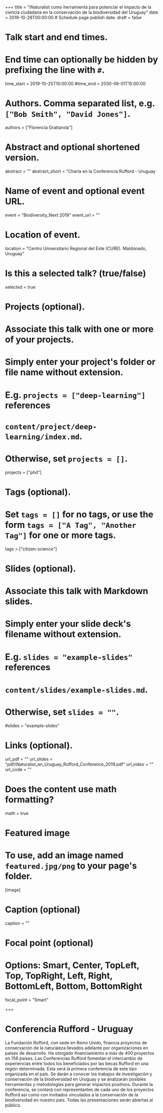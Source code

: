 +++
title = "iNaturalist como herramienta para potenciar el impacto de la ciencia ciudadana en la conservación de la biodiversidad del Uruguay"
date = 2019-10-28T00:00:00  # Schedule page publish date.
draft = false

# Talk start and end times.
#   End time can optionally be hidden by prefixing the line with `#`.
time_start = 2019-10-25T10:00:00
#time_end = 2030-06-01T15:00:00

# Authors. Comma separated list, e.g. `["Bob Smith", "David Jones"]`.
authors = ["Florencia Grattarola"]

# Abstract and optional shortened version.
abstract = ""
abstract_short = "Charla en la Conferencia Rufford - Uruguay

# Name of event and optional event URL.
event = "Biodiversity_Next 2019"
event_url = ""

# Location of event.
location = "Centro Universitario Regional del Este (CURE). Maldonado, Uruguay"

# Is this a selected talk? (true/false)
selected = true

# Projects (optional).
#   Associate this talk with one or more of your projects.
#   Simply enter your project's folder or file name without extension.
#   E.g. `projects = ["deep-learning"]` references 
#   `content/project/deep-learning/index.md`.
#   Otherwise, set `projects = []`.
projects = ["phd"]

# Tags (optional).
#   Set `tags = []` for no tags, or use the form `tags = ["A Tag", "Another Tag"]` for one or more tags.
tags = ["citizen-science"]

# Slides (optional).
#   Associate this talk with Markdown slides.
#   Simply enter your slide deck's filename without extension.
#   E.g. `slides = "example-slides"` references 
#   `content/slides/example-slides.md`.
#   Otherwise, set `slides = ""`.
#slides = "example-slides"

# Links (optional).
url_pdf = ""
url_slides = "pdf/iNaturalist_en_Uruguay_Rufford_Conference_2019.pdf"
url_video = ""
url_code = ""

# Does the content use math formatting?
math = true

# Featured image
# To use, add an image named `featured.jpg/png` to your page's folder. 
[image]
  # Caption (optional)
  caption = ""

  # Focal point (optional)
  # Options: Smart, Center, TopLeft, Top, TopRight, Left, Right, BottomLeft, Bottom, BottomRight
  focal_point = "Smart"
  
+++

# Conferencia Rufford - Uruguay

La Fundación Rufford, con sede en Reino Unido, financia proyectos de conservación de la naturaleza llevados adelante por organizaciones en países de desarrollo. Ha otorgado financiamiento a más de 400 proyectos en 156 países. Las Conferencias Rufford fomentan el intercambio de experiencias entre todos los beneficiados por las becas Rufford en una región determinada. Esta será la primera conferencia de este tipo organizada en el país. Se darán a conocer los trabajos de investigación y conservación de la biodiversidad en Uruguay y se analizarán posibles herramientas y metodologías para generar impactos positivos. Durante la conferencia, se contará con representantes de cada uno de los proyectos Rufford así como con invitados vinculados a la conservación de la biodiversidad en nuestro país. Todas las presentaciones serán abiertas al público.

